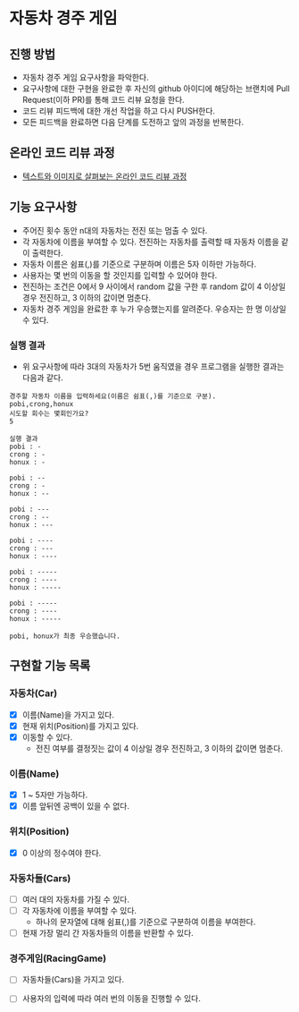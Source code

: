 # 자동차 경주 게임
## 진행 방법
* 자동차 경주 게임 요구사항을 파악한다.
* 요구사항에 대한 구현을 완료한 후 자신의 github 아이디에 해당하는 브랜치에 Pull Request(이하 PR)를 통해 코드 리뷰 요청을 한다.
* 코드 리뷰 피드백에 대한 개선 작업을 하고 다시 PUSH한다.
* 모든 피드백을 완료하면 다음 단계를 도전하고 앞의 과정을 반복한다.

## 온라인 코드 리뷰 과정
* [텍스트와 이미지로 살펴보는 온라인 코드 리뷰 과정](https://github.com/next-step/nextstep-docs/tree/master/codereview)

## 기능 요구사항
- 주어진 횟수 동안 n대의 자동차는 전진 또는 멈출 수 있다.
- 각 자동차에 이름을 부여할 수 있다. 전진하는 자동차를 출력할 때 자동차 이름을 같이 출력한다.
- 자동차 이름은 쉼표(,)를 기준으로 구분하며 이름은 5자 이하만 가능하다.
- 사용자는 몇 번의 이동을 할 것인지를 입력할 수 있어야 한다.
- 전진하는 조건은 0에서 9 사이에서 random 값을 구한 후 random 값이 4 이상일 경우 전진하고, 3 이하의 값이면 멈춘다.
- 자동차 경주 게임을 완료한 후 누가 우승했는지를 알려준다. 우승자는 한 명 이상일 수 있다.

### 실행 결과
- 위 요구사항에 따라 3대의 자동차가 5번 움직였을 경우 프로그램을 실행한 결과는 다음과 같다.
```
경주할 자동차 이름을 입력하세요(이름은 쉼표(,)를 기준으로 구분).
pobi,crong,honux
시도할 회수는 몇회인가요?
5

실행 결과
pobi : -
crong : -
honux : -

pobi : --
crong : -
honux : --

pobi : ---
crong : --
honux : ---

pobi : ----
crong : ---
honux : ----

pobi : -----
crong : ----
honux : -----

pobi : -----
crong : ----
honux : -----

pobi, honux가 최종 우승했습니다.

```

## 구현할 기능 목록

### 자동차(Car)
- [x] 이름(Name)을 가지고 있다.
- [x] 현재 위치(Position)를 가지고 있다.
- [x] 이동할 수 있다.
  - 전진 여부를 결정짓는 값이 4 이상일 경우 전진하고, 3 이하의 값이면 멈춘다.

### 이름(Name)
- [x] 1 ~ 5자만 가능하다.
- [x] 이름 앞뒤엔 공백이 있을 수 없다.

### 위치(Position)
- [x] 0 이상의 정수여야 한다.

### 자동차들(Cars)
- [ ] 여러 대의 자동차를 가질 수 있다.
- [ ] 각 자동차에 이름을 부여할 수 있다.
  - 하나의 문자열에 대해 쉼표(,)를 기준으로 구분하여 이름을 부여한다.
- [ ] 현재 가장 멀리 간 자동차들의 이름을 반환할 수 있다.

### 경주게임(RacingGame)
- [ ] 자동차들(Cars)을 가지고 있다.
- [ ] 사용자의 입력에 따라 여러 번의 이동을 진행할 수 있다.

